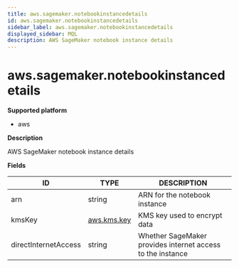 ```yaml
---
title: aws.sagemaker.notebookinstancedetails
id: aws.sagemaker.notebookinstancedetails
sidebar_label: aws.sagemaker.notebookinstancedetails
displayed_sidebar: MQL
description: AWS SageMaker notebook instance details
---
```


# aws.sagemaker.notebookinstancedetails

**Supported platform**

- aws

**Description**

AWS SageMaker notebook instance details

**Fields**

| ID                   | TYPE                          | DESCRIPTION                                                |
| -------------------- | ----------------------------- | ---------------------------------------------------------- |
| arn                  | string                        | ARN for the notebook instance                              |
| kmsKey               | [aws.kms.key](aws.kms.key.md) | KMS key used to encrypt data                               |
| directInternetAccess | string                        | Whether SageMaker provides internet access to the instance |
